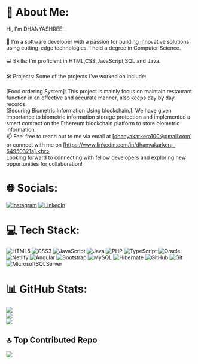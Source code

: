 # 💫 About Me:
Hi, I'm DHANYASHREE!<br><br>🚀 I'm a software developer with a passion for building innovative solutions using cutting-edge technologies. I hold a degree in Computer Science.<br><br>💻 Skills: I'm proficient in HTML,CSS,JavaScript,SQL and Java.<br><br>🛠️ Projects: Some of the projects I've worked on include:<br><br>[Food ordering System]: This project is mainly focus on maintain restaurant function in an effective and accurate manner, also keeps day by day records. <br>[Securing Biometric Information Using blockchain.]: We have given importance to biometric information storage protection and implemented a smart contract on the Ethereum blockchain platform to store biometric information.<br>📫 Feel free to reach out to me via email at [dhanyakarkera100@gmail.com] or connect with me on [https://www.linkedin.com/in/dhanyakarkera-64950321a].<br><br>Looking forward to connecting with fellow developers and exploring new opportunities for collaboration!


# 🌐 Socials:
[![Instagram](https://img.shields.io/badge/Instagram-%23E4405F.svg?logo=Instagram&logoColor=white)](https://instagram.com/dhanya__karkera__) [![LinkedIn](https://img.shields.io/badge/LinkedIn-%230077B5.svg?logo=linkedin&logoColor=white)](https://linkedin.com/in/https://www.linkedin.com/in/dhanyakarkera-64950321a) 

# 💻 Tech Stack:
![HTML5](https://img.shields.io/badge/html5-%23E34F26.svg?style=for-the-badge&logo=html5&logoColor=white) ![CSS3](https://img.shields.io/badge/css3-%231572B6.svg?style=for-the-badge&logo=css3&logoColor=white) ![JavaScript](https://img.shields.io/badge/javascript-%23323330.svg?style=for-the-badge&logo=javascript&logoColor=%23F7DF1E) ![Java](https://img.shields.io/badge/java-%23ED8B00.svg?style=for-the-badge&logo=openjdk&logoColor=white) ![PHP](https://img.shields.io/badge/php-%23777BB4.svg?style=for-the-badge&logo=php&logoColor=white) ![TypeScript](https://img.shields.io/badge/typescript-%23007ACC.svg?style=for-the-badge&logo=typescript&logoColor=white) ![Oracle](https://img.shields.io/badge/Oracle-F80000?style=for-the-badge&logo=oracle&logoColor=white) ![Netlify](https://img.shields.io/badge/netlify-%23000000.svg?style=for-the-badge&logo=netlify&logoColor=#00C7B7) ![Angular](https://img.shields.io/badge/angular-%23DD0031.svg?style=for-the-badge&logo=angular&logoColor=white) ![Bootstrap](https://img.shields.io/badge/bootstrap-%238511FA.svg?style=for-the-badge&logo=bootstrap&logoColor=white) ![MySQL](https://img.shields.io/badge/mysql-4479A1.svg?style=for-the-badge&logo=mysql&logoColor=white) ![Hibernate](https://img.shields.io/badge/Hibernate-59666C?style=for-the-badge&logo=Hibernate&logoColor=white) ![GitHub](https://img.shields.io/badge/github-%23121011.svg?style=for-the-badge&logo=github&logoColor=white) ![Git](https://img.shields.io/badge/git-%23F05033.svg?style=for-the-badge&logo=git&logoColor=white) ![MicrosoftSQLServer](https://img.shields.io/badge/Microsoft%20SQL%20Server-CC2927?style=for-the-badge&logo=microsoft%20sql%20server&logoColor=white)
# 📊 GitHub Stats:
![](https://github-readme-stats.vercel.app/api?username=dhanyashreekarkera&theme=flag-india&hide_border=false&include_all_commits=false&count_private=false)<br/>
![](https://github-readme-streak-stats.herokuapp.com/?user=dhanyashreekarkera&theme=flag-india&hide_border=false)<br/>
![](https://github-readme-stats.vercel.app/api/top-langs/?username=dhanyashreekarkera&theme=flag-india&hide_border=false&include_all_commits=false&count_private=false&layout=compact)

## 🔝 Top Contributed Repo
![](https://github-contributor-stats.vercel.app/api?username=dhanyashreekarkera&limit=5&theme=chalk&combine_all_yearly_contributions=true)




